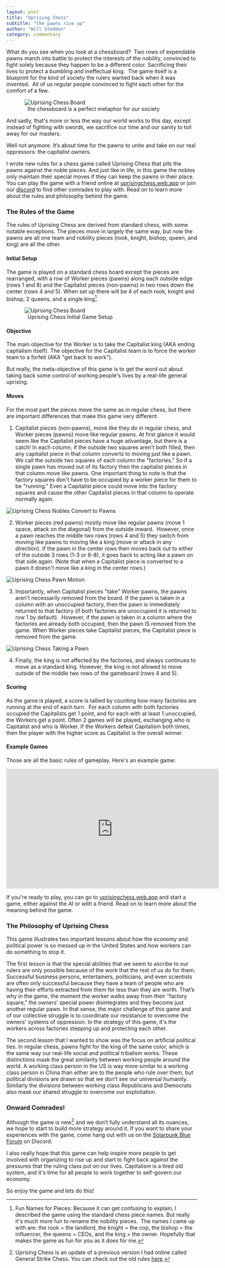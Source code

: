 ```yaml
---
layout: post
title: "Uprising Chess"
subtitle: "the pawns rise up"
author: "Will Stedden"
category: commentary
---
```



What do you see when you look at a chessboard?  Two rows of expendable pawns march into battle to protect the interests of the nobility, convinced to fight solely because they happen to be a different color. Sacrificing their lives to protect a bumbling and ineffectual king.  The game itself is a blueprint for the kind of society the rulers wanted back when it was invented.  All of us regular people convinced to fight each other for the comfort of a few.

<figure>
  <img alt="Uprising Chess Board" src="/assets/images/2021/chess_king_match_symbolism.jpg" />
  <figcaption>
    the chessboard is a perfect metaphor for our society
  </figcaption>
</figure>

And sadly, that's more or less the way our world works to this day, except instead of fighting with swords, we sacrifice our time and our sanity to toil away for our masters.

Well not anymore. It’s about time for the pawns to unite and take on our real oppressors: the capitalist owners.

I wrote new rules for a chess game called Uprising Chess that pits the pawns against the noble pieces. And just like in life, in this game the nobles only maintain their special moves if they can keep the pawns in their place. You can play the game with a friend online at <a href="https://uprisingchess.web.app.org">uprisingchess.web.app</a> or join our <a href="https://discord.gg/MP5vJAQ2XM">discord</a> to find other comrades to play with. Read on to learn more about the rules and philosophy behind the game.

### The Rules of the Game

The rules of Uprising Chess are derived from standard chess, with some notable exceptions. The pieces move in largely the same way, but now the pawns are all one team and nobility pieces (rook, knight, bishop, queen, and king) are all the other.  


#### Initial Setup

The game is played on a standard chess board except the pieces are rearranged, with a row of Worker pieces (pawns) along each outside edge (rows 1 and 8) and the Capitalist pieces (non-pawns) in two rows down the center (rows 4 and 5). When set up there will be 4 of each rook, knight and bishop, 2 queens, and a single king[^1].

<figure>
  <img alt="Uprising Chess Board" src="/assets/images/2021/chess_board.png" />
  <figcaption>
    Uprising Chess Initial Game Setup
  </figcaption>
</figure>

#### Objective

The main objective for the Worker is to take the Capitalist king (AKA ending capitalism itself). The objective for the Capitalist team is to force the worker team to a forfeit (AKA "get back to work").

But really, the meta-objective of this game is to get the word out about taking back some control of working people's lives by a real-life general uprising.

#### Moves

For the most part the pieces move the same as in regular chess, but there are important differences that make this game very different.

1. Capitalist pieces (non-pawns), move like they do in regular chess, and Worker pieces (pawns) move like regular pawns. At first glance it would seem like the Capitalist pieces have a huge advantage, but there is a catch! In each column, if the outside two squares aren't both filled, then any capitalist piece in that column converts to moving just like a pawn. We call the outside two squares of each column the "factories." So if a single pawn has moved out of its factory then the capitalist pieces in that column move like pawns. One important thing to note is that the factory squares don't have to be occupied by a worker piece for them to be "running." Even a Capitalist piece could move into the factory squares and cause the other Capitalist pieces in that column to operate normally again.
<img style="max-width:300px;" alt="Uprising Chess Nobles Convert to Pawns" src="/assets/images/2021/chess_noble.gif" />

2. Worker pieces (red pawns) mostly move like regular pawns (move 1 space, attack on the diagonal) from the outside inward.  However, once a pawn reaches the middle two rows (rows 4 and 5) they switch from moving like pawns to moving like a king (move or attack in any direction). If the pawn in the center rows then moves back out to either of the outside 3 rows (1-3 or 6-8), it goes back to acting like a pawn on that side again.  (Note that when a Capitalist piece is converted to a pawn it doesn't move like a king in the center rows.)
<img style="max-width:300px;" alt="Uprising Chess Pawn Motion" src="/assets/images/2021/chess_pawn.gif" />


3. Importantly, when Capitalist pieces "take" Worker pawns, the pawns aren't necessarily removed from the board. If the pawn is taken in a column with an unoccupied factory, then the pawn is immediately returned to that factory (if both factories are unoccupied it is returned to row 1 by default).  However, if the pawn is taken in a column where the factories are already both occupied, then the pawn IS removed from the game.  When Worker pieces take Capitalist pieces, the Capitalist piece is removed from the game.
<img style="max-width:300px;" alt="Uprising Chess Taking a Pawn" src="/assets/images/2021/chess_take_pawn.gif" />

4. Finally, the king is not affected by the factories, and always continues to move as a standard king. However, the king is not allowed to move outside of the middle two rows of the gameboard (rows 4 and 5).


#### Scoring

As the game is played, a score is tallied by counting how many factories are running at the end of each turn.  For each column with both factories occupied the Capitalists get 1 point, and for each with at least 1 unoccupied, the Workers get a point.  Often 2 games will be played, exchanging who is Capitalist and who is Worker.  If the Workers defeat Capitalism both times, then the player with the higher score as Capitalist is the overall winner.

#### Example Games

Those are all the basic rules of gameplay.  Here's an example game:

<iframe width="560" height="315" src="https://www.youtube.com/embed/DRAcs98p1aA" title="YouTube video player" frameborder="0" allow="accelerometer; autoplay; clipboard-write; encrypted-media; gyroscope; picture-in-picture" allowfullscreen></iframe>

If you're ready to play, you can go to [uprisingchess.web.app](https://uprisingchess.web.app) and start a game, either against the AI or with a friend. Read on to learn more about the meaning behind the game.

### The Philosophy of Uprising Chess

This game illustrates two important lessons about how the economy and political power is so messed up in the United States and how workers can do something to stop it.

The first lesson is that the special abilities that we seem to ascribe to our rulers are only possible because of the work that the rest of us do for them. Successful business persons, entertainers, politicians, and even scientists are often only successful because they have a team of people who are having their efforts extracted from them for less than they are worth. That’s why in the game, the moment the worker walks away from their “factory square,” the owners’ special power disintegrates and they become just another regular pawn. In that sense, the major challenge of this game and of our collective struggle is to coordinate our resistance to overcome the owners' systems of oppression.  In the strategy of this game, it's the workers across factories stepping up and protecting each other.

The second lesson that I wanted to show was the focus on artificial political ties. In regular chess, pawns fight for the king of the same color, which is the same way our real-life social and political tribalism works. These distinctions mask the great similarity between working people around the world. A working class person in the US is way more similar to a working class person in China than either are to the people who rule over them, but political divisions are drawn so that we don’t see our universal humanity. Similarly the divisions between working class Republicans and Democrats also mask our shared struggle to overcome our exploitation.

### Onward Comrades!

Although the game is new[^2] and we don’t fully understand all its nuances, we hope to start to build more strategy around it. If you want to share your experiences with the game, come hang out with us on the <a href="https://discord.gg/MP5vJAQ2XM">Solarpunk Blue Forum</a> on Discord.

I also really hope that this game can help inspire more people to get involved with organizing to rise up and start to fight back against the pressures that the ruling class put on our lives.  Capitalism is a tired old system, and it's time for all people to work together to self-govern our economy.

So enjoy the game and lets do this!

[^1]: Fun Names for Pieces: Because it can get confusing to explain, I described the game using the standard chess piece names. But really it's much more fun to rename the nobility pieces.  The names I came up with are: the rook = the landlord, the knight = the cop, the bishop = the influencer, the queens = CEOs, and the king = the owner.  Hopefully that makes the game as fun for you as it does for me.

[^2]: Uprising Chess is an update of a previous version I had online called General Strike Chess. You can check out the old rules <a href="/commentary/2021/05/13/chess-v1.html">here</a>.